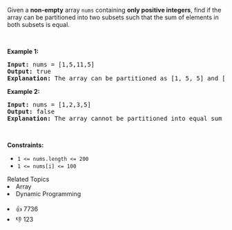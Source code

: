 <p>Given a <strong>non-empty</strong> array <code>nums</code> containing <strong>only positive integers</strong>, find if the array can be partitioned into two subsets such that the sum of elements in both subsets is equal.</p>

<p>&nbsp;</p>
<p><strong>Example 1:</strong></p>

<pre>
<strong>Input:</strong> nums = [1,5,11,5]
<strong>Output:</strong> true
<strong>Explanation:</strong> The array can be partitioned as [1, 5, 5] and [11].
</pre>

<p><strong>Example 2:</strong></p>

<pre>
<strong>Input:</strong> nums = [1,2,3,5]
<strong>Output:</strong> false
<strong>Explanation:</strong> The array cannot be partitioned into equal sum subsets.
</pre>

<p>&nbsp;</p>
<p><strong>Constraints:</strong></p>

<ul>
	<li><code>1 &lt;= nums.length &lt;= 200</code></li>
	<li><code>1 &lt;= nums[i] &lt;= 100</code></li>
</ul>
<div><div>Related Topics</div><div><li>Array</li><li>Dynamic Programming</li></div></div><br><div><li>👍 7736</li><li>👎 123</li></div>